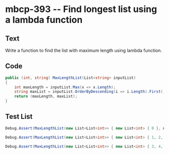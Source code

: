 # mbcp-393 -- Find longest list using a lambda function

## Text

Write a function to find the list with maximum length using lambda function.

## Code

```csharp
public (int, string) MaxLengthList(List<string> inputList) 
{
    int maxLength = inputList.Max(x => x.Length);
    string maxList = inputList.OrderByDescending(i => i.Length).First();
    return (maxLength, maxList);
}
```

## Test List

```csharp
Debug.Assert(MaxLengthList(new List<List<int>> { new List<int> { 0 }, new List<int> { 1, 3 }, new List<int> { 5, 7 }, new List<int> { 9, 11 }, new List<int> { 13, 15, 17 } }) == (3, new List<int> { 13, 15, 17 }));
```

```csharp
Debug.Assert(MaxLengthList(new List<List<int>> { new List<int> { 1, 2, 3, 4, 5 }, new List<int> { 1, 2, 3, 4 }, new List<int> { 1, 2, 3 }, new List<int> { 1, 2 }, new List<int> { 1 } }) == (5, new List<int> { 1, 2, 3, 4, 5 }));
```

```csharp
Debug.Assert(MaxLengthList(new List<List<int>> { new List<int> { 3, 4, 5 }, new List<int> { 6, 7, 8, 9 }, new List<int> { 10, 11, 12 } }) == (4, new List<int> { 6, 7, 8, 9 }));
```
